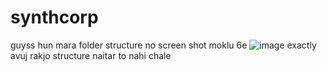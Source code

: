 # synthcorp
guyss hun mara folder structure no screen shot moklu 6e 
![image](https://github.com/user-attachments/assets/0885773a-54c1-4f35-9e3f-64abc0fa978f)
exactly avuj rakjo structure naitar to nahi chale

